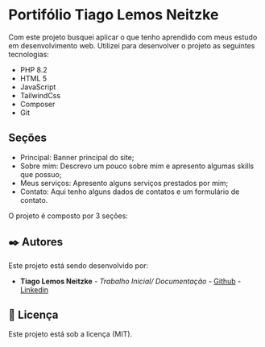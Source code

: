 
# Portifólio Tiago Lemos Neitzke

Com este projeto busquei aplicar o que tenho aprendido com meus estudo em desenvolvimento web.
Utilizei para desenvolver o projeto as seguintes tecnologias:

- PHP 8.2
- HTML 5
- JavaScript
- TailwindCss
- Composer
- Git

## Seções

- Principal: Banner principal do site;
- Sobre mim: Descrevo um pouco sobre mim e apresento algumas skills que possuo;
- Meus serviços: Apresento alguns serviços prestados por mim;
- Contato: Aqui tenho alguns dados de contatos e um formulário de contato.

O projeto é composto por 3 seções:

## ✒️ Autores

Este projeto está sendo desenvolvido por:

- **Tiago Lemos Neitzke** - *Trabalho Inicial/ Documentação* - [Github](https://github.com/TiagoLemosNeitzke) - [Linkedin](https://www.linkedin.com/in/tiago-lemos-neitzke/)

## 📄 Licença

Este projeto está sob a licença (MIT).
